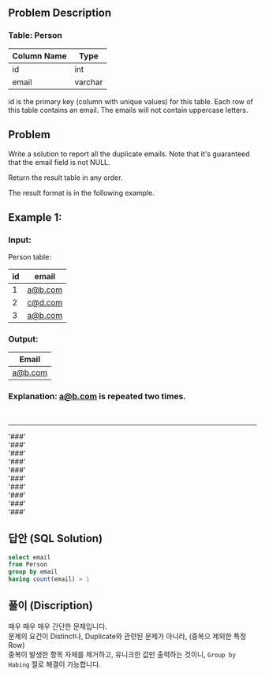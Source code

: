 ## Problem Description

### Table: Person


| Column Name | Type    |
|----|----|
| id          | int     |
| email       | varchar |

id is the primary key (column with unique values) for this table.
Each row of this table contains an email. The emails will not contain uppercase letters.

## Problem


Write a solution to report all the duplicate emails. Note that it's guaranteed that the email field is not NULL.

Return the result table in any order.

The result format is in the following example.

 

## Example 1:

### Input: 
Person table:

| id | email   |
|----|----|
| 1  | a@b.com |
| 2  | c@d.com |
| 3  | a@b.com |

### Output: 

| Email   |
|---|
| a@b.com |

### Explanation: a@b.com is repeated two times.



<br/>

---
'###'  
'###'  
'###'  
'###'  
'###'  
'###'  
'###'  
'###'  
'###'  
'###'  

## 답안 (SQL Solution)

```sql
select email 
from Person
group by email 
having count(email) > 1
```

## 풀이 (Discription)
매우 매우 매우 간단한 문제입니다.  
문제의 요건이 Distinct나, Duplicate와 관련된 문제가 아니라, (중복으 제외한 특정 Row)  
중복이 발생한 항목 자체를 제거하고, 유니크한 값만 출력하는 것이니, `Group by Habing` 절로 해결이 가능합니다.
